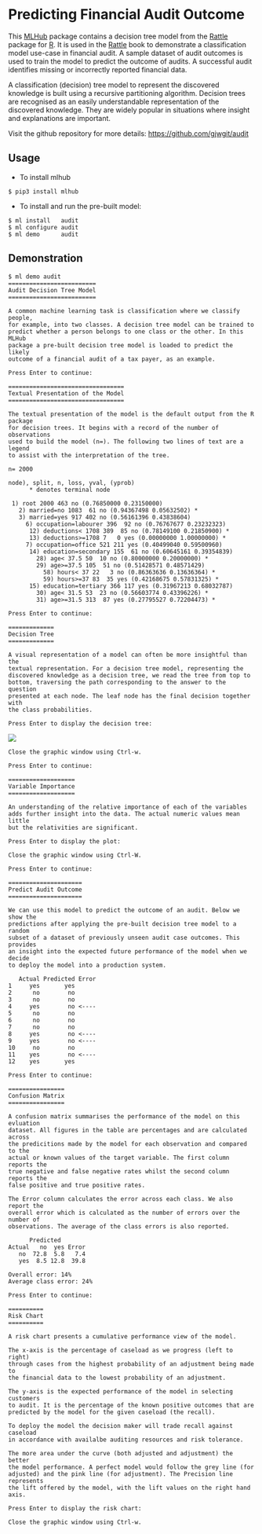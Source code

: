 Predicting Financial Audit Outcome
==================================

This [MLHub](https://mlhub.ai) package contains a decision tree model
from the [Rattle](https://rattle.togaware.com) package for
[R](https://r-project.org). It is used in the
[Rattle](https://bit.ly/rattle_data_mining) book to demonstrate a
classification model use-case in financial audit.  A sample dataset of
audit outcomes is used to train the model to predict the outcome of
audits. A successful audit identifies missing or incorrectly reported
financial data.

A classification (decision) tree model to represent the discovered
knowledge is built using a recursive partitioning algorithm. Decision
trees are recognised as an easily understandable representation of the
discovered knowledge. They are widely popular in situations where
insight and explanations are important.

Visit the github repository for more details:
<https://github.com/gjwgit/audit>

Usage
-----

- To install mlhub

```console
$ pip3 install mlhub
```

- To install and run the pre-built model:

```console
$ ml install   audit
$ ml configure audit
$ ml demo      audit
```

Demonstration
-------------

```console
$ ml demo audit
=========================
Audit Decision Tree Model
=========================

A common machine learning task is classification where we classify people,
for example, into two classes. A decision tree model can be trained to
predict whether a person belongs to one class or the other. In this MLHub
package a pre-built decision tree model is loaded to predict the likely
outcome of a financial audit of a tax payer, as an example.

Press Enter to continue: 

=================================
Textual Presentation of the Model
=================================

The textual presentation of the model is the default output from the R package
for decision trees. It begins with a record of the number of observations
used to build the model (n=). The following two lines of text are a legend
to assist with the interpretation of the tree.

n= 2000 

node), split, n, loss, yval, (yprob)
      * denotes terminal node

 1) root 2000 463 no (0.76850000 0.23150000)  
   2) married=no 1083  61 no (0.94367498 0.05632502) *
   3) married=yes 917 402 no (0.56161396 0.43838604)  
     6) occupation=labourer 396  92 no (0.76767677 0.23232323)  
      12) deductions< 1708 389  85 no (0.78149100 0.21850900) *
      13) deductions>=1708 7   0 yes (0.00000000 1.00000000) *
     7) occupation=office 521 211 yes (0.40499040 0.59500960)  
      14) education=secondary 155  61 no (0.60645161 0.39354839)  
        28) age< 37.5 50  10 no (0.80000000 0.20000000) *
        29) age>=37.5 105  51 no (0.51428571 0.48571429)  
          58) hours< 37 22   3 no (0.86363636 0.13636364) *
          59) hours>=37 83  35 yes (0.42168675 0.57831325) *
      15) education=tertiary 366 117 yes (0.31967213 0.68032787)  
        30) age< 31.5 53  23 no (0.56603774 0.43396226) *
        31) age>=31.5 313  87 yes (0.27795527 0.72204473) *

Press Enter to continue: 

=============
Decision Tree
=============

A visual representation of a model can often be more insightful than the
textual representation. For a decision tree model, representing the
discovered knowledge as a decision tree, we read the tree from top to
bottom, traversing the path corresponding to the answer to the question
presented at each node. The leaf node has the final decision together with
the class probabilities.

Press Enter to display the decision tree: 
```

![](audit_rpart_model.png)

```console
Close the graphic window using Ctrl-w.

Press Enter to continue: 

===================
Variable Importance
===================

An understanding of the relative importance of each of the variables
adds further insight into the data. The actual numeric values mean little
but the relativities are significant.

Press Enter to display the plot: 

Close the graphic window using Ctrl-W.

Press Enter to continue: 

=====================
Predict Audit Outcome
=====================

We can use this model to predict the outcome of an audit. Below we show the
predictions after applying the pre-built decision tree model to a random
subset of a dataset of previously unseen audit case outcomes. This provides
an insight into the expected future performance of the model when we decide
to deploy the model into a production system.

   Actual Predicted Error
1     yes       yes      
2      no        no      
3      no        no      
4     yes        no <----
5      no        no      
6      no        no      
7      no        no      
8     yes        no <----
9     yes        no <----
10     no        no      
11    yes        no <----
12    yes       yes      

Press Enter to continue: 

================
Confusion Matrix
================

A confusion matrix summarises the performance of the model on this evluation
dataset. All figures in the table are percentages and are calculated across
the predicitions made by the model for each observation and compared to the
actual or known values of the target variable. The first column reports the
true negative and false negative rates whilst the second column reports the
false positive and true positive rates.

The Error column calculates the error across each class. We also report the
overall error which is calculated as the number of errors over the number of
observations. The average of the class errors is also reported. 

      Predicted
Actual   no  yes Error
   no  72.8  5.8   7.4
   yes  8.5 12.8  39.8

Overall error: 14%
Average class error: 24%

Press Enter to continue: 

==========
Risk Chart
==========

A risk chart presents a cumulative performance view of the model.

The x-axis is the percentage of caseload as we progress (left to right)
through cases from the highest probability of an adjustment being made to
the financial data to the lowest probability of an adjustment.

The y-axis is the expected performance of the model in selecting customers
to audit. It is the percentage of the known positive outcomes that are
predicted by the model for the given caseload (the recall).

To deploy the model the decision maker will trade recall against caseload
in accordance with availalbe auditing resources and risk tolerance.

The more area under the curve (both adjusted and adjustment) the better
the model performance. A perfect model would follow the grey line (for
adjusted) and the pink line (for adjustment). The Precision line represents
the lift offered by the model, with the lift values on the right hand axis.

Press Enter to display the risk chart: 

Close the graphic window using Ctrl-w.

```
